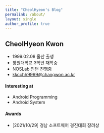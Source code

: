 ```yaml
---
title: "CheolHyeon's Blog"
permalink: /about/
layout: single
author_profile: true
---
```


## CheolHyeon Kwon
- 1999.02.08 울산 출생
- 창원대학교 3학년 재학중 
- NOSLab 인턴 진행중 
- kkcchh9999@changwon.ac.kr

#### Interesting at 
- Android Programming
- Android System 

#### Awards
- [2021/10/29] 경남 소프트웨어 경진대회 장려상
